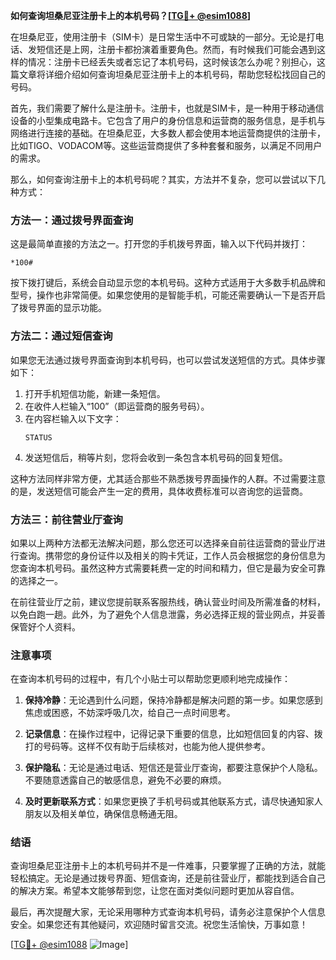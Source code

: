 **如何查询坦桑尼亚注册卡上的本机号码？[[TG💪+ @esim1088](https://t.me/s/esim1088)]**

在坦桑尼亚，使用注册卡（SIM卡）是日常生活中不可或缺的一部分。无论是打电话、发短信还是上网，注册卡都扮演着重要角色。然而，有时候我们可能会遇到这样的情况：注册卡已经丢失或者忘记了本机号码，这时候该怎么办呢？别担心，这篇文章将详细介绍如何查询坦桑尼亚注册卡上的本机号码，帮助您轻松找回自己的号码。

首先，我们需要了解什么是注册卡。注册卡，也就是SIM卡，是一种用于移动通信设备的小型集成电路卡。它包含了用户的身份信息和运营商的服务信息，是手机与网络进行连接的基础。在坦桑尼亚，大多数人都会使用本地运营商提供的注册卡，比如TIGO、VODACOM等。这些运营商提供了多种套餐和服务，以满足不同用户的需求。

那么，如何查询注册卡上的本机号码呢？其实，方法并不复杂，您可以尝试以下几种方式：

### 方法一：通过拨号界面查询

这是最简单直接的方法之一。打开您的手机拨号界面，输入以下代码并拨打：

```
*100#
```

按下拨打键后，系统会自动显示您的本机号码。这种方式适用于大多数手机品牌和型号，操作也非常简便。如果您使用的是智能手机，可能还需要确认一下是否开启了拨号界面的显示功能。

### 方法二：通过短信查询

如果您无法通过拨号界面查询到本机号码，也可以尝试发送短信的方式。具体步骤如下：

1. 打开手机短信功能，新建一条短信。
2. 在收件人栏输入“100”（即运营商的服务号码）。
3. 在内容栏输入以下文字：
   ```
   STATUS
   ```
4. 发送短信后，稍等片刻，您将会收到一条包含本机号码的回复短信。

这种方法同样非常方便，尤其适合那些不熟悉拨号界面操作的人群。不过需要注意的是，发送短信可能会产生一定的费用，具体收费标准可以咨询您的运营商。

### 方法三：前往营业厅查询

如果以上两种方法都无法解决问题，那么您还可以选择亲自前往运营商的营业厅进行查询。携带您的身份证件以及相关的购卡凭证，工作人员会根据您的身份信息为您查询本机号码。虽然这种方式需要耗费一定的时间和精力，但它是最为安全可靠的选择之一。

在前往营业厅之前，建议您提前联系客服热线，确认营业时间及所需准备的材料，以免白跑一趟。此外，为了避免个人信息泄露，务必选择正规的营业网点，并妥善保管好个人资料。

### 注意事项

在查询本机号码的过程中，有几个小贴士可以帮助您更顺利地完成操作：

1. **保持冷静**：无论遇到什么问题，保持冷静都是解决问题的第一步。如果您感到焦虑或困惑，不妨深呼吸几次，给自己一点时间思考。
   
2. **记录信息**：在操作过程中，记得记录下重要的信息，比如短信回复的内容、拨打的号码等。这样不仅有助于后续核对，也能为他人提供参考。

3. **保护隐私**：无论是通过电话、短信还是营业厅查询，都要注意保护个人隐私。不要随意透露自己的敏感信息，避免不必要的麻烦。

4. **及时更新联系方式**：如果您更换了手机号码或其他联系方式，请尽快通知家人朋友以及相关单位，确保信息畅通无阻。

### 结语

查询坦桑尼亚注册卡上的本机号码并不是一件难事，只要掌握了正确的方法，就能轻松搞定。无论是通过拨号界面、短信查询，还是前往营业厅，都能找到适合自己的解决方案。希望本文能够帮到您，让您在面对类似问题时更加从容自信。

最后，再次提醒大家，无论采用哪种方式查询本机号码，请务必注意保护个人信息安全。如果您还有其他疑问，欢迎随时留言交流。祝您生活愉快，万事如意！

[[TG💪+ @esim1088](https://t.me/s/esim1088) ![Image](https://i.postimg.cc/4NQfJmqS/Snipaste-2025-05-13-00-14-12.png)]